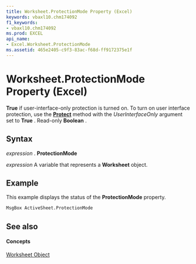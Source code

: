 ```yaml
---
title: Worksheet.ProtectionMode Property (Excel)
keywords: vbaxl10.chm174092
f1_keywords:
- vbaxl10.chm174092
ms.prod: EXCEL
api_name:
- Excel.Worksheet.ProtectionMode
ms.assetid: 465e2405-c9f3-83ac-f68d-ff9172375e1f
---
```



# Worksheet.ProtectionMode Property (Excel)

 **True** if user-interface-only protection is turned on. To turn on user interface protection, use the **[Protect](worksheet-protect-method-excel.md)** method with the _UserInterfaceOnly_ argument set to **True** . Read-only **Boolean** .


## Syntax

 _expression_ . **ProtectionMode**

 _expression_ A variable that represents a **Worksheet** object.


## Example

This example displays the status of the  **ProtectionMode** property.


```vb
MsgBox ActiveSheet.ProtectionMode
```


## See also


#### Concepts


[Worksheet Object](worksheet-object-excel.md)

